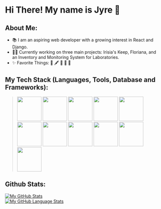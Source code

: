 # Hi There! My name is Jyre 👋

## About Me:
- 📚 I am an aspiring web developer with a growing interest in React and Django.
- 👩‍💻 Currently working on three main projects: Irisia's Keep, Floriana, and an Inventory and Monitoring System for Laboratories.
- ✨ Favorite Things: 📖 🖋 🍕 🌹 🌙

## My Tech Stack (Languages, Tools, Database and Frameworks):
> <img src="https://cdn.pixabay.com/photo/2017/08/05/11/16/logo-2582748_960_720.png" width="80" height="80">
> <img src="https://cdn.pixabay.com/photo/2017/08/05/11/16/logo-2582747_1280.png" width="80" height="80">
> <img src="https://cdn.icon-icons.com/icons2/2415/PNG/512/bootstrap_plain_wordmark_logo_icon_146620.png" width="80" height="80">
> <img src="https://cdn.icon-icons.com/icons2/2415/PNG/512/bootstrap_plain_wordmark_logo_icon_146620.png](https://vasterra.com/blog/wp-content/uploads/2021/08/Tailwind-img.png" width="80" height="80">
> <img src="https://cdn.pixabay.com/photo/2015/04/23/17/41/javascript-736400_1280.png" width="80" height="80">
> <img src="https://upload.wikimedia.org/wikipedia/commons/thumb/c/c3/Python-logo-notext.svg/1869px-Python-logo-notext.svg.png" width="80" height="80">
> <img src="https://www.svgrepo.com/download/376337/node-js.svg" width="80" height="80">
> <img src="https://cdn4.iconfinder.com/data/icons/logos-3/600/React.js_logo-512.png" width="80" height="80">
> <img src="https://icon-library.com/images/django-icon/django-icon-0.jpg" width="80" height="80">
> <img src="https://upload.wikimedia.org/wikipedia/commons/thumb/2/29/Postgresql_elephant.svg/1985px-Postgresql_elephant.svg.png" width="80" height="80">
> <img src="https://www.freepnglogos.com/uploads/logo-mysql-png/logo-mysql-development-mysql-logo-code-icon-9.png" width="80" heaight="80">

## Github Stats:
[![My GitHub Stats](https://github-readme-stats.vercel.app/api/?username=Jy-re&count_private=true&theme=tokyonight&showicons=true)]()
<br>
[![My GitHub Language Stats](https://github-readme-stats.vercel.app/api/top-langs/?username=Jy-re&langs_count=5&theme=tokyonight)]()
